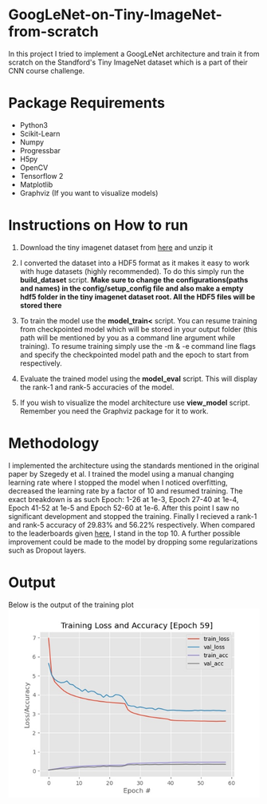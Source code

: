 # GoogLeNet-on-Tiny-ImageNet-from-scratch
In this project I tried to implement a GoogLeNet architecture and train it from scratch on the Standford's Tiny ImageNet dataset which is a part of their CNN course challenge.

# Package Requirements
- Python3
- Scikit-Learn
- Numpy
- Progressbar
- H5py
- OpenCV
- Tensorflow 2
- Matplotlib
- Graphviz (If you want to visualize models)

# Instructions on How to run
1) Download the tiny imagenet dataset from <a href='https://tiny-imagenet.herokuapp.com/'>here</a> and unzip it 

2) I converted the dataset into a HDF5 format as it makes it easy to work with huge datasets (highly recommended). To do this simply run the <b>build_dataset</b> script. <b>Make sure to change the configurations(paths and names) in the config/setup_config file and also make a empty hdf5 folder in the tiny imagenet dataset root. All the HDF5 files will be stored there</b>

3) To train the model use the <b>model_train<</b> script. You can resume training from checkpointed model which will be stored in your output folder (this path will be mentioned by you as a command line argument while training). To resume training simply use the -m & -e command line flags and specify the checkpointed model path and the epoch to start from respectively.

4) Evaluate the trained model using the <b>model_eval</b> script. This will display the rank-1 and rank-5 accuracies of the model. 

5) If you wish to visualize the model architecture use <b>view_model</b> script. Remember you need the Graphviz package for it to work.

# Methodology
I implemented the architecture using the standards mentioned in the original paper by Szegedy et al. I trained the model using a manual changing learning rate where I stopped the model when I noticed overfitting, decreased the learning rate by a factor of 10 and resumed training. The exact breakdown is as such Epoch: 1-26 at 1e-3, Epoch 27-40 at 1e-4, Epoch 41-52 at 1e-5 and Epoch 52-60 at 1e-6. After this point I saw no significant development and stopped the training. Finally I recieved a rank-1 and rank-5 accuracy of 29.83% and 56.22% respectively. When compared to the leaderboards given <a href='https://tiny-imagenet.herokuapp.com/'>here</a>, I stand in the top 10. A further possible improvement could be made to the model by dropping some regularizations such as Dropout layers.  
 
# Output
Below is the output of the training plot
<br>
<img src="outs/training_plot.jpg">
